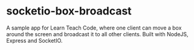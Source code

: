 # socketio-box-broadcast
A sample app for Learn Teach Code, where one client can move a box around the screen and broadcast it to all other clients. Built with NodeJS, Express and SocketIO.
